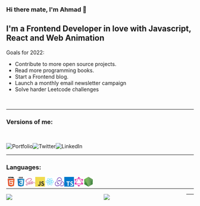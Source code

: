 ### Hi there mate, I'm Ahmad 👋

## I'm a Frontend Developer in love with Javascript, React and Web Animation

Goals for 2022: 
- Contribute to more open source projects.
- Read more programming books.
- Start a Frontend blog.
- Launch a monthly email newsletter campaign
- Solve harder Leetcode challenges

<br />

---

### Versions of me:

<br />
      
[<img align="left" alt="Portfolio" height="30px" width="auto" src="https://img.shields.io/badge/Portfolio-%23000000.svg?style=for-the-badge&logo=firefox&logoColor=#FF7139" />][website]
[<img align="left" alt="Twitter" height="30px" width="auto" src="https://img.shields.io/badge/Twitter-1DA1F2?style=for-the-badge&logo=twitter&logoColor=white" />][twitter]
[<img align="left" alt="LinkedIn" height="30px" width="auto" src="https://img.shields.io/badge/LinkedIn-0077B5?style=for-the-badge&logo=linkedin&logoColor=white" />][linkedin]

<br />

---

### Languages:

<img align="left" alt="HTML5" width="26px" src="https://raw.githubusercontent.com/github/explore/80688e429a7d4ef2fca1e82350fe8e3517d3494d/topics/html/html.png" />
<img align="left" alt="CSS3" width="26px" src="https://raw.githubusercontent.com/github/explore/80688e429a7d4ef2fca1e82350fe8e3517d3494d/topics/css/css.png" />
<img align="left" alt="Sass" width="26px" src="https://raw.githubusercontent.com/github/explore/80688e429a7d4ef2fca1e82350fe8e3517d3494d/topics/sass/sass.png" />
<img align="left" alt="JavaScript" width="26px" src="https://raw.githubusercontent.com/github/explore/80688e429a7d4ef2fca1e82350fe8e3517d3494d/topics/javascript/javascript.png" />
<img align="left" alt="React" width="26px" src="https://raw.githubusercontent.com/github/explore/80688e429a7d4ef2fca1e82350fe8e3517d3494d/topics/react/react.png" />
<img align="left" alt="Redux" width="26px" src="https://raw.githubusercontent.com/github/explore/80688e429a7d4ef2fca1e82350fe8e3517d3494d/topics/redux/redux.png" />
<img align="left" alt="TypeScript" width="26px" src="https://raw.githubusercontent.com/github/explore/e94815998e4e0713912fed477a1f346ec04c3da2/topics/typescript/typescript.png" />
<img align="left" alt="GraphQL" width="26px" src="https://raw.githubusercontent.com/github/explore/80688e429a7d4ef2fca1e82350fe8e3517d3494d/topics/graphql/graphql.png" />
<img align="left" alt="Node.js" width="26px" src="https://raw.githubusercontent.com/github/explore/80688e429a7d4ef2fca1e82350fe8e3517d3494d/topics/nodejs/nodejs.png" />

<br />

---

<img align="left" width="52%" src="https://github-readme-stats.vercel.app/api?username=3weeda&theme=algolia&show_icons=true" />
<img align="left" width="44%" src="https://github-readme-stats.vercel.app/api/top-langs/?username=3weeda&layout=compact" />

---

[website]: https://3weeda.com/
[linkedin]: https://www.linkedin.com/in/3weeda/
[twitter]: https://twitter.com/3weeeda
